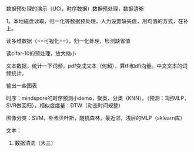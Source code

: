 数据预处理的演示（UCI，时序数据）数据预处理，数据清晰

1。本地磁盘读取，归一化等数据预处理，人为设置缺失值，用均值的方式，在补上。

读多维数据（==可视化==），归一化处理，检测缺省值

读cifar-10的预处理，放大缩小

文本数据，统计一下词频，pdf变成文本（何超），算tfi和dfi向量。中文文本的词频统计。

输出一些图表



时序：mindspore的时序预测小demo，聚类，分类（KNN）。（预测：3层MLP，SVR做回归），相似度度量：DTW（动态时间规整）

图像分类：SVM，朴素贝叶斯，随机森林，最近邻，浅层的MLP（sklearn库）

文本：



1. 数据清洗（大三）

